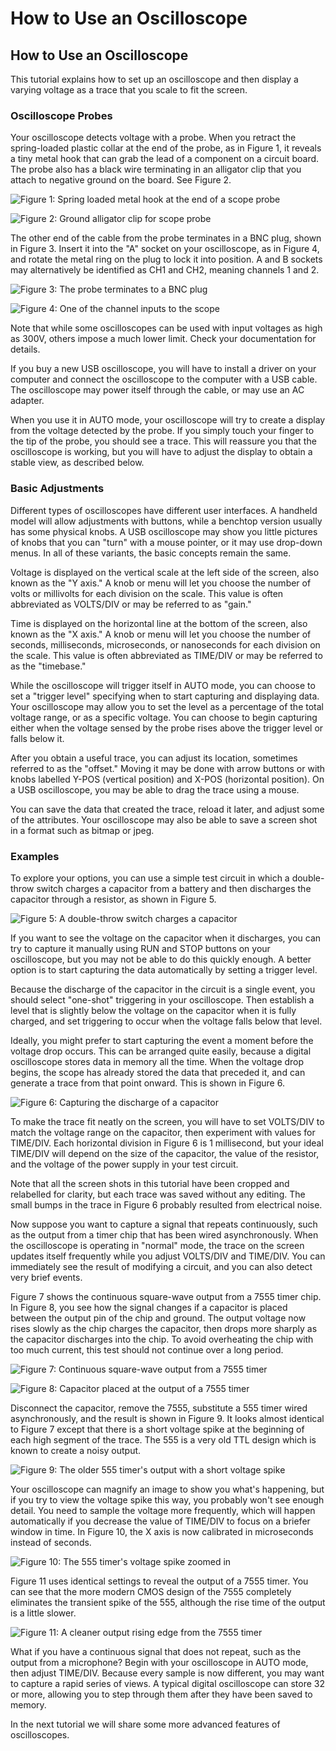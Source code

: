 # How to Use an Oscilloscope

## How to Use an Oscilloscope

This tutorial explains how to set up an oscilloscope and then display a varying voltage as a trace that you scale to fit the screen.

### Oscilloscope Probes

Your oscilloscope detects voltage with a probe. When you retract the spring-loaded plastic collar at the end of the probe, as in Figure 1, it reveals a tiny metal hook that can grab the lead of a component on a circuit board. The probe also has a black wire terminating in an alligator clip that you attach to negative ground on the board. See Figure 2.

![Figure 1: Spring loaded metal hook at the end of a scope probe](../.gitbook/assets/figure-1.jpg)

![Figure 2: Ground alligator clip for scope probe](../.gitbook/assets/figure-2.jpg)

The other end of the cable from the probe terminates in a BNC plug, shown in Figure 3. Insert it into the "A" socket on your oscilloscope, as in Figure 4, and rotate the metal ring on the plug to lock it into position. A and B sockets may alternatively be identified as CH1 and CH2, meaning channels 1 and 2.

![Figure 3: The probe terminates to a BNC plug](../.gitbook/assets/figure-3.jpg)

![Figure 4: One of the channel inputs to the scope](../.gitbook/assets/figure-4%20%281%29.jpg)

Note that while some oscilloscopes can be used with input voltages as high as 300V, others impose a much lower limit. Check your documentation for details.

If you buy a new USB oscilloscope, you will have to install a driver on your computer and connect the oscilloscope to the computer with a USB cable. The oscilloscope may power itself through the cable, or may use an AC adapter.

When you use it in AUTO mode, your oscilloscope will try to create a display from the voltage detected by the probe. If you simply touch your finger to the tip of the probe, you should see a trace. This will reassure you that the oscilloscope is working, but you will have to adjust the display to obtain a stable view, as described below.

### Basic Adjustments

Different types of oscilloscopes have different user interfaces. A handheld model will allow adjustments with buttons, while a benchtop version usually has some physical knobs. A USB oscilloscope may show you little pictures of knobs that you can "turn" with a mouse pointer, or it may use drop-down menus. In all of these variants, the basic concepts remain the same.

Voltage is displayed on the vertical scale at the left side of the screen, also known as the "Y axis." A knob or menu will let you choose the number of volts or millivolts for each division on the scale. This value is often abbreviated as VOLTS/DIV or may be referred to as "gain."

Time is displayed on the horizontal line at the bottom of the screen, also known as the "X axis." A knob or menu will let you choose the number of seconds, milliseconds, microseconds, or nanoseconds for each division on the scale. This value is often abbreviated as TIME/DIV or may be referred to as the "timebase."

While the oscilloscope will trigger itself in AUTO mode, you can choose to set a "trigger level" specifying when to start capturing and displaying data. Your oscilloscope may allow you to set the level as a percentage of the total voltage range, or as a specific voltage. You can choose to begin capturing either when the voltage sensed by the probe rises above the trigger level or falls below it.

After you obtain a useful trace, you can adjust its location, sometimes referred to as the "offset." Moving it may be done with arrow buttons or with knobs labelled Y-POS \(vertical position\) and X-POS \(horizontal position\). On a USB oscilloscope, you may be able to drag the trace using a mouse.

You can save the data that created the trace, reload it later, and adjust some of the attributes. Your oscilloscope may also be able to save a screen shot in a format such as bitmap or jpeg.

### Examples

To explore your options, you can use a simple test circuit in which a double-throw switch charges a capacitor from a battery and then discharges the capacitor through a resistor, as shown in Figure 5.

![Figure 5: A double-throw switch charges a capacitor](../.gitbook/assets/figure-5-schematic.png)

If you want to see the voltage on the capacitor when it discharges, you can try to capture it manually using RUN and STOP buttons on your oscilloscope, but you may not be able to do this quickly enough. A better option is to start capturing the data automatically by setting a trigger level.

Because the discharge of the capacitor in the circuit is a single event, you should select "one-shot" triggering in your oscilloscope. Then establish a level that is slightly below the voltage on the capacitor when it is fully charged, and set triggering to occur when the voltage falls below that level.

Ideally, you might prefer to start capturing the event a moment before the voltage drop occurs. This can be arranged quite easily, because a digital oscilloscope stores data in memory all the time. When the voltage drop begins, the scope has already stored the data that preceded it, and can generate a trace from that point onward. This is shown in Figure 6.

![Figure 6: Capturing the discharge of a capacitor ](../.gitbook/assets/figure-6-capacitor-discharge.png)

To make the trace fit neatly on the screen, you will have to set VOLTS/DIV to match the voltage range on the capacitor, then experiment with values for TIME/DIV. Each horizontal division in Figure 6 is 1 millisecond, but your ideal TIME/DIV will depend on the size of the capacitor, the value of the resistor, and the voltage of the power supply in your test circuit.

Note that all the screen shots in this tutorial have been cropped and relabelled for clarity, but each trace was saved without any editing. The small bumps in the trace in Figure 6 probably resulted from electrical noise.

Now suppose you want to capture a signal that repeats continuously, such as the output from a timer chip that has been wired asynchronously. When the oscilloscope is operating in "normal" mode, the trace on the screen updates itself frequently while you adjust VOLTS/DIV and TIME/DIV. You can immediately see the result of modifying a circuit, and you can also detect very brief events.

Figure 7 shows the continuous square-wave output from a 7555 timer chip. In Figure 8, you see how the signal changes if a capacitor is placed between the output pin of the chip and ground. The output voltage now rises slowly as the chip charges the capacitor, then drops more sharply as the capacitor discharges into the chip. To avoid overheating the chip with too much current, this test should not continue over a long period.

![Figure 7: Continuous square-wave output from a 7555 timer](../.gitbook/assets/figure-7-square-wave-7555.png)

![Figure 8: Capacitor placed at the output of a 7555 timer](../.gitbook/assets/figure-8-square-wave-7555-rounded.png)

Disconnect the capacitor, remove the 7555, substitute a 555 timer wired asynchronously, and the result is shown in Figure 9. It looks almost identical to Figure 7 except that there is a short voltage spike at the beginning of each high segment of the trace. The 555 is a very old TTL design which is known to create a noisy output.

![Figure 9: The older 555 timer&apos;s output with a short voltage spike ](../.gitbook/assets/figure-9-square-wave-555.png)

Your oscilloscope can magnify an image to show you what's happening, but if you try to view the voltage spike this way, you probably won't see enough detail. You need to sample the voltage more frequently, which will happen automatically if you decrease the value of TIME/DIV to focus on a briefer window in time. In Figure 10, the X axis is now calibrated in microseconds instead of seconds.

![Figure 10: The 555 timer&apos;s voltage spike zoomed in](../.gitbook/assets/figure-10-555-spike.png)

Figure 11 uses identical settings to reveal the output of a 7555 timer. You can see that the more modern CMOS design of the 7555 completely eliminates the transient spike of the 555, although the rise time of the output is a little slower.

![Figure 11: A cleaner output rising edge from the 7555 timer](../.gitbook/assets/figure-11-7555-no-spike.png)

What if you have a continuous signal that does not repeat, such as the output from a microphone? Begin with your oscilloscope in AUTO mode, then adjust TIME/DIV. Because every sample is now different, you may want to capture a rapid series of views. A typical digital oscilloscope can store 32 or more, allowing you to step through them after they have been saved to memory.

In the next tutorial we will share some more advanced features of oscilloscopes.


